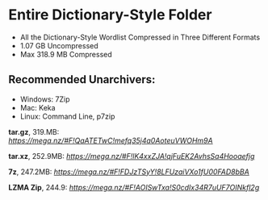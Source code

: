# Entire Dictionary-Style Folder

* All the Dictionary-Style Wordlist Compressed in Three Different Formats
* 1.07 GB Uncompressed
* Max 318.9 MB Compressed
  
## Recommended Unarchivers:
* Windows: 7Zip
* Mac: Keka
* Linux: Command Line, p7zip
  


__tar.gz__, 319.MB: *https://mega.nz/#F!QaATETwC!mefq35j4a0AoteuVWOHm9A*

__tar.xz__, 252.9MB: *https://mega.nz/#F!lK4xxZJA!qjFuEK2AvhsSa4Hooaefjg*

__7z__, 247.2MB: *https://mega.nz/#F!FDJzTSyY!8LFUzaiVXo1fU00FAD8bBA*

__LZMA Zip__, 244.9: *https://mega.nz/#F!AOISwTxa!S0cdIx34R7uUF7OINkfl2g*
